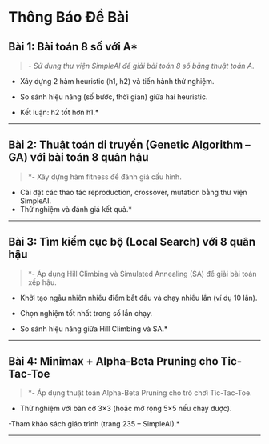 # Thông Báo Đề Bài

## Bài 1: Bài toán 8 số với A*
> *- Sử dụng thư viện SimpleAI để giải bài toán 8 số bằng thuật toán A*.

   - Xây dựng 2 hàm heuristic (h1, h2) và tiến hành thử nghiệm.

   - So sánh hiệu năng (số bước, thời gian) giữa hai heuristic.

   - Kết luận: h2 tốt hơn h1.*

---

## Bài 2: Thuật toán di truyền (Genetic Algorithm – GA) với bài toán 8 quân hậu
> *- Xây dựng hàm fitness để đánh giá cấu hình.
   - Cài đặt các thao tác reproduction, crossover, mutation bằng thư viện SimpleAI.
   - Thử nghiệm và đánh giá kết quả.*

---

## Bài 3: Tìm kiếm cục bộ (Local Search) với 8 quân hậu
> *- Áp dụng Hill Climbing và Simulated Annealing (SA) để giải bài toán xếp hậu.

   - Khởi tạo ngẫu nhiên nhiều điểm bắt đầu và chạy nhiều lần (ví dụ 10 lần).

   - Chọn nghiệm tốt nhất trong số lần chạy.

   - So sánh hiệu năng giữa Hill Climbing và SA.*

---

## Bài 4: Minimax + Alpha-Beta Pruning cho Tic-Tac-Toe
> *- Áp dụng thuật toán Alpha-Beta Pruning cho trò chơi Tic-Tac-Toe.

   - Thử nghiệm với bàn cờ 3×3 (hoặc mở rộng 5×5 nếu chạy được).

   -Tham khảo sách giáo trình (trang 235 – SimpleAI).*

---
